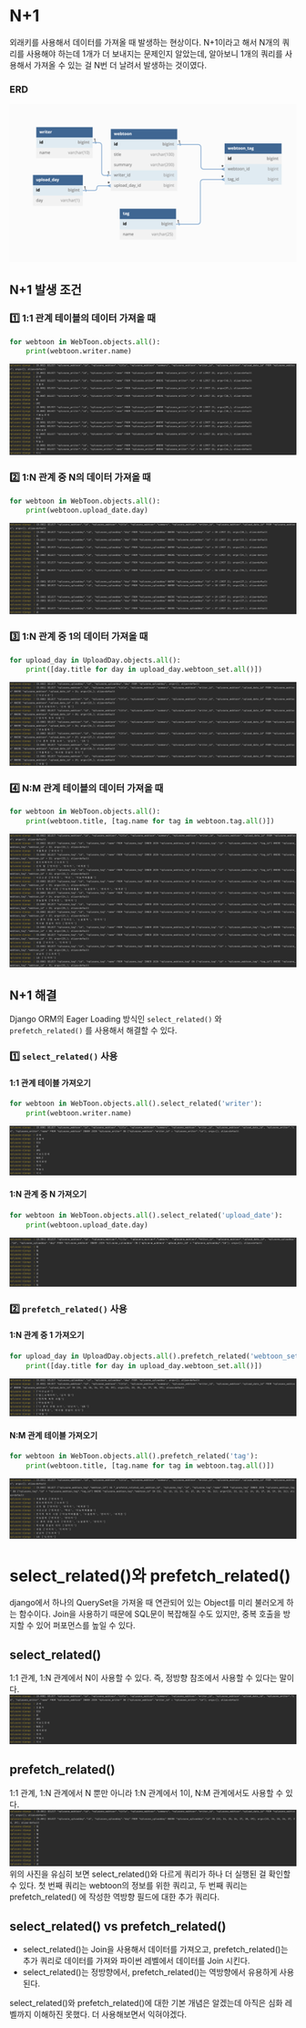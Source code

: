 # N+1
외래키를 사용해서 데이터를 가져올 때 발생하는 현상이다. N+1이라고 해서 N개의 쿼리를 사용해야 하는데 1개가 더 보내지는 문제인지 알았는데, 알아보니 1개의 쿼리를 사용해서 가져올 수 있는 걸 N번 더 날려서 발생하는 것이였다.

### ERD
![](img/db-erd.png)

## N+1 발생 조건
### 1️⃣ 1:1 관계 테이블의 데이터 가져올 때
```python
for webtoon in WebToon.objects.all():
	print(webtoon.writer.name)
```
![](img/one-to-one.png)
### 2️⃣ 1:N 관계 중 N의 데이터 가져올 때
```python
for webtoon in WebToon.objects.all():
    print(webtoon.upload_date.day)
```
![](img/one-to-many.png)

### 3️⃣ 1:N 관계 중 1의 데이터 가져올 때
```python
for upload_day in UploadDay.objects.all():
    print([day.title for day in upload_day.webtoon_set.all()])
```
![](img/many-to-one.png)

### 4️⃣ N:M 관계 테이블의 데이터 가져올 때
```python
for webtoon in WebToon.objects.all():
    print(webtoon.title, [tag.name for tag in webtoon.tag.all()])
```
![](img/many-to-many.png)

## N+1 해결
Django ORM의 Eager Loading 방식인 `select_related()` 와 `prefetch_related()` 를 사용해서 해결할 수 있다.

### 1️⃣ `select_related()` 사용
#### 1:1 관계 테이블 가져오기
```python
for webtoon in WebToon.objects.all().select_related('writer'):
    print(webtoon.writer.name)
```
![](img/onetoonesolve.png)

#### 1:N 관계 중 N 가져오기
```python
for webtoon in WebToon.objects.all().select_related('upload_date'):
    print(webtoon.upload_date.day)
```
![](img/one-to-many-solve.png)

### 2️⃣ `prefetch_related()` 사용
#### 1:N 관계 중 1 가져오기
```python
for upload_day in UploadDay.objects.all().prefetch_related('webtoon_set'):
    print([day.title for day in upload_day.webtoon_set.all()])
```
![](img/many-to-one-solve.png)

#### N:M 관계 테이블 가져오기
```python
for webtoon in WebToon.objects.all().prefetch_related('tag'):
    print(webtoon.title, [tag.name for tag in webtoon.tag.all()])
```
![](img/many-to-many-solve.png)

# select_related()와 prefetch_related()
django에서 하나의 QuerySet을 가져올 때 연관되어 있는 Object를 미리 불러오게 하는 함수이다. Join을 사용하기 때문에 SQL문이 복잡해질 수도 있지만, 중복 호출을 방지할 수 있어 퍼포먼스를 높일 수 있다.

## select_related()
1:1 관계, 1:N 관계에서 N이 사용할 수 있다. 즉, 정방향 참조에서 사용할 수 있다는 말이다.
![](img/onetoonesolve.png)

## prefetch_related()
1:1 관계, 1:N 관계에서 N 뿐만 아니라 1:N 관계에서 1이, N:M 관계에서도 사용할 수 있다.
![](img/one-to-many-solve-prefetch.png)
위의 사진을 유심히 보면 select_related()와 다르게 쿼리가 하나 더 실행된 걸 확인할 수 있다. 첫 번째 쿼리는 webtoon의 정보를 위한 쿼리고, 두 번째 쿼리는 prefetch_related() 에 작성한 역방향 필드에 대한 추가 쿼리다.

## select_related() vs prefetch_related()
- select_related()는 Join을 사용해서 데이터를 가져오고, prefetch_related()는 추가 쿼리로 데이터를 가져와 파이썬 레벨에서 데이터를 Join 시킨다.
- select_related()는 정방향에서, prefetch_related()는 역방향에서 유용하게 사용된다.

select_related()와 prefetch_related()에 대한 기본 개념은 알겠는데 아직은 심화 레벨까지 이해하진 못했다. 더 사용해보면서 익혀야겠다.


